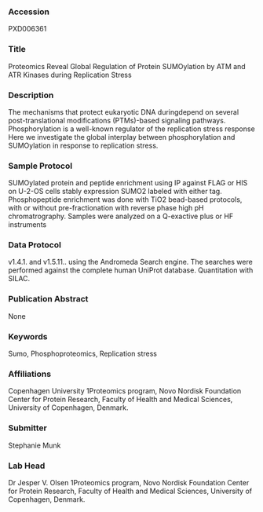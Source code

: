 ### Accession
PXD006361

### Title
Proteomics Reveal Global Regulation of Protein SUMOylation by ATM and ATR Kinases during Replication Stress

### Description
The mechanisms that protect eukaryotic DNA duringdepend on several post-translational modifications (PTMs)-based signaling pathways. Phosphorylation is a well-known regulator of the replication stress response  Here we investigate the global interplay between phosphorylation and SUMOylation in response to replication stress.

### Sample Protocol
SUMOylated protein and peptide enrichment using IP against FLAG or HIS on U-2-OS cells stably expression SUMO2 labeled with either tag. Phosphopeptide enrichment was done with TiO2 bead-based protocols, with or without pre-fractionation with reverse phase high pH chromatrography. Samples were analyzed on a Q-exactive plus or HF instruments

### Data Protocol
v1.4.1. and v1.5.11.. using the Andromeda Search engine. The searches were performed against the complete human UniProt database. Quantitation with SILAC.

### Publication Abstract
None

### Keywords
Sumo, Phosphoproteomics, Replication stress

### Affiliations
Copenhagen University
1Proteomics program, Novo Nordisk Foundation Center for Protein Research, Faculty of Health and Medical Sciences, University of Copenhagen, Denmark.

### Submitter
Stephanie Munk

### Lab Head
Dr Jesper V. Olsen
1Proteomics program, Novo Nordisk Foundation Center for Protein Research, Faculty of Health and Medical Sciences, University of Copenhagen, Denmark.


